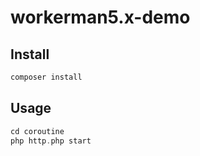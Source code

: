 # workerman5.x-demo


## Install 

```php
composer install
```

## Usage 
```php
cd coroutine
php http.php start
```
